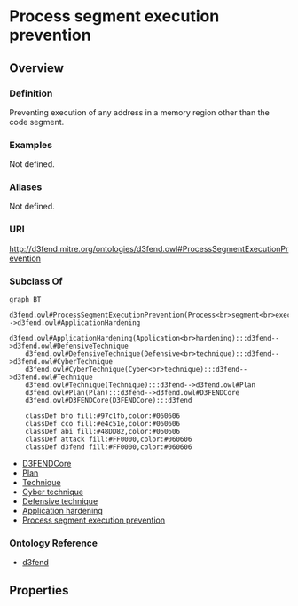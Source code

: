 # Process segment execution prevention

## Overview

### Definition
Preventing execution of any address in a memory region other than the code segment.

### Examples
Not defined.

### Aliases
Not defined.

### URI
http://d3fend.mitre.org/ontologies/d3fend.owl#ProcessSegmentExecutionPrevention

### Subclass Of
```mermaid
graph BT
    d3fend.owl#ProcessSegmentExecutionPrevention(Process<br>segment<br>execution<br>prevention):::d3fend-->d3fend.owl#ApplicationHardening
    d3fend.owl#ApplicationHardening(Application<br>hardening):::d3fend-->d3fend.owl#DefensiveTechnique
    d3fend.owl#DefensiveTechnique(Defensive<br>technique):::d3fend-->d3fend.owl#CyberTechnique
    d3fend.owl#CyberTechnique(Cyber<br>technique):::d3fend-->d3fend.owl#Technique
    d3fend.owl#Technique(Technique):::d3fend-->d3fend.owl#Plan
    d3fend.owl#Plan(Plan):::d3fend-->d3fend.owl#D3FENDCore
    d3fend.owl#D3FENDCore(D3FENDCore):::d3fend
    
    classDef bfo fill:#97c1fb,color:#060606
    classDef cco fill:#e4c51e,color:#060606
    classDef abi fill:#48DD82,color:#060606
    classDef attack fill:#FF0000,color:#060606
    classDef d3fend fill:#FF0000,color:#060606
```

- [D3FENDCore](/docs/ontology/reference/model/D3FENDCore/D3FENDCore.md)
- [Plan](/docs/ontology/reference/model/D3FENDCore/Plan/Plan.md)
- [Technique](/docs/ontology/reference/model/D3FENDCore/Plan/Technique/Technique.md)
- [Cyber technique](/docs/ontology/reference/model/D3FENDCore/Plan/Technique/Cyber%20technique/Cyber%20technique.md)
- [Defensive technique](/docs/ontology/reference/model/D3FENDCore/Plan/Technique/Cyber%20technique/Defensive%20technique/Defensive%20technique.md)
- [Application hardening](/docs/ontology/reference/model/D3FENDCore/Plan/Technique/Cyber%20technique/Defensive%20technique/Application%20hardening/Application%20hardening.md)
- [Process segment execution prevention](/docs/ontology/reference/model/D3FENDCore/Plan/Technique/Cyber%20technique/Defensive%20technique/Application%20hardening/Process%20segment%20execution%20prevention/Process%20segment%20execution%20prevention.md)


### Ontology Reference
- [d3fend](http://d3fend.mitre.org/ontologies/d3fend.owl#)

## Properties
